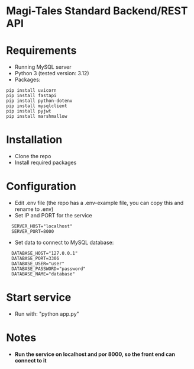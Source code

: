 # Magi-Tales Standard Backend/REST API

# Requirements  
- Running MySQL server  
- Python 3 (tested version: 3.12)
- Packages:

```
pip install uvicorn
pip install fastapi
pip install python-dotenv
pip install mysqlclient 
pip install pyjwt
pip install marshmallow
```

# Installation 
- Clone the repo
- Install required packages 

# Configuration 
- Edit .env file (the repo has a .env-example file, you can copy this and rename to .env)
- Set IP and PORT for the service

```
  SERVER_HOST="localhost"
  SERVER_PORT=8000
```

- Set data to connect to MySQL database: 

```
  DATABASE_HOST="127.0.0.1"
  DATABASE_PORT=3306
  DATABASE_USER="user"
  DATABASE_PASSWORD="password"
  DATABASE_NAME="database"
```

# Start service  
- Run with: "python app.py"

# Notes
- **Run the service on localhost and por 8000, so the front end can connect to it**


  
